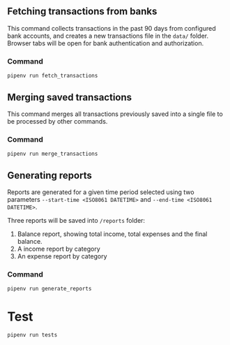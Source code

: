 ## Fetching transactions from banks
This command collects transactions in the past 90 days from configured bank accounts, and creates a new transactions file in the `data/` folder.
Browser tabs will be open for bank authentication and authorization.
### Command
`pipenv run fetch_transactions`
## Merging saved transactions
This command merges all transactions previously saved into a single file to be processed by other commands.
### Command
`pipenv run merge_transactions`
## Generating reports
Reports are generated for a given time period selected using two parameters `--start-time <ISO8061 DATETIME>` and `--end-time <ISO8061 DATETIME>`.

Three reports will be saved into `/reports` folder:
1. Balance report, showing total income, total expenses and the final balance.
2. A income report by category
3. An expense report by category
### Command
`pipenv run generate_reports`

# Test
`pipenv run tests`
